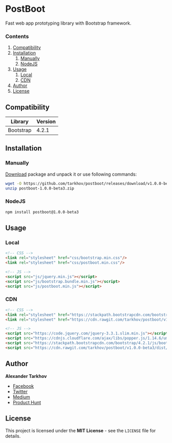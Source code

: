 # PostBoot

Fast web app prototyping library with Bootstrap framework.

### Contents

1. [Compatibility](#compatibility)
2. [Installation](#installation)
   1. [Manually](#manually)
   2. [NodeJS](#nodejs)
3. [Usage](#usage)
   1. [Local](#local)
   2. [CDN](#cdn)
4. [Author](#author)
5. [License](#license)

## Compatibility

Library | Version
------- | -------
Bootstrap | 4.2.1

## Installation

### Manually

[Download](https://github.com/tarkhov/postboot/releases/download/v1.0.0-beta3/postboot-1.0.0-beta3.zip) package and unpack it or use following commands:

```bash
wget -O https://github.com/tarkhov/postboot/releases/download/v1.0.0-beta3/postboot-1.0.0-beta3.zip
unzip postboot-1.0.0-beta3.zip
```

### NodeJS

```bash
npm install postboot@1.0.0-beta3
```

## Usage

### Local

```html
<!-- CSS -->
<link rel="stylesheet" href="css/bootstrap.min.css"/>
<link rel="stylesheet" href="css/postboot.min.css"/>

<!-- JS -->
<script src="js/jquery.min.js"></script>
<script src="js/bootstrap.bundle.min.js"></script>
<script src="js/postboot.min.js"></script>
```

### CDN

```html
<!-- CSS -->
<link rel="stylesheet" href="https://stackpath.bootstrapcdn.com/bootstrap/4.2.1/css/bootstrap.min.css">
<link rel="stylesheet" href="https://cdn.rawgit.com/tarkhov/postboot/v1.0.0-beta3/dist/css/postboot.min.css">

<!-- JS -->
<script src="https://code.jquery.com/jquery-3.3.1.slim.min.js"></script>
<script src="https://cdnjs.cloudflare.com/ajax/libs/popper.js/1.14.6/umd/popper.min.js"></script>
<script src="https://stackpath.bootstrapcdn.com/bootstrap/4.2.1/js/bootstrap.min.js"></script>
<script src="https://cdn.rawgit.com/tarkhov/postboot/v1.0.0-beta3/dist/js/postboot.min.js"></script>
```

## Author

**Alexander Tarkhov**

* [Facebook](https://www.facebook.com/alex.tarkhov)
* [Twitter](https://twitter.com/alextarkhov)
* [Medium](https://medium.com/@tarkhov)
* [Product Hunt](https://www.producthunt.com/@tarkhov)

## License

This project is licensed under the **MIT License** - see the `LICENSE` file for details.
